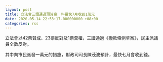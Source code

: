 ```yaml
---
layout: post
title: 立法會三讀通過預算案　料最快7月收到1萬元
date: 2020-05-14 22:53:17.000000000 +08:00
categories: rss
---
```


立法會以42票贊成、23票反對及1票棄權，三讀通過《撥款條例草案》，民主派議員全數反對。

其中向市民派發一萬元的措施，財政司司長陳茂波預計，最快七月會收到錢。
